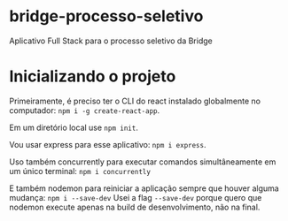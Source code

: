 # bridge-processo-seletivo
Aplicativo Full Stack para o processo seletivo da Bridge

# Inicializando o projeto
Primeiramente, é preciso ter o CLI do react instalado globalmente no computador: `npm i -g create-react-app`.

Em um diretório local use `npm init`.

Vou usar express para esse aplicativo: `npm i express`.

Uso também concurrently para executar comandos simultâneamente em um único terminal: `npm i concurrently`

E também nodemon para reiniciar a aplicação sempre que houver alguma mudança: `npm i --save-dev`
Usei a flag `--save-dev` porque quero que nodemon execute apenas na build de desenvolvimento, não na final.
